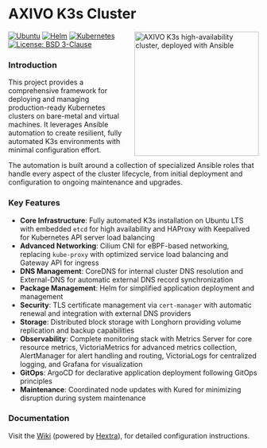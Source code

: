 # AXIVO K3s Cluster

<a href="https://axivo.com/k3s-cluster">
  <img align="right" width="250" height="250" style="margin: 0 0 10px 10px;" src="https://raw.githubusercontent.com/axivo/k3s-cluster/main/docs/images/logo-services.svg" alt="AXIVO K3s high-availability cluster, deployed with Ansible" />
<a/>

[![Ubuntu](https://img.shields.io/badge/Ubuntu-LTS-orange?style=flat&logo=ubuntu&logoColor=white)](https://ubuntu.com/)
[![Helm](https://img.shields.io/badge/Helm-v3-0F1689?style=flat&logo=helm&logoColor=white)](https://helm.sh)
[![Kubernetes](https://img.shields.io/badge/kubernetes-%23326ce5.svg?style=flat&logo=kubernetes&logoColor=white)](https://kubernetes.io)
[![License: BSD 3-Clause](https://img.shields.io/badge/License-BSD%203--Clause-blue.svg?style=flat&logo=opensourceinitiative&logoColor=white)](https://github.com/axivo/k3s-cluster/blob/main/LICENSE)

### Introduction

This project provides a comprehensive framework for deploying and managing production-ready Kubernetes clusters on bare-metal and virtual machines. It leverages Ansible automation to create resilient, fully automated K3s environments with minimal configuration effort.

The automation is built around a collection of specialized Ansible roles that handle every aspect of the cluster lifecycle, from initial deployment and configuration to ongoing maintenance and upgrades.

### Key Features

- **Core Infrastructure**: Fully automated K3s installation on Ubuntu LTS with embedded `etcd` for high availability and HAProxy with Keepalived for Kubernetes API server load balancing
- **Advanced Networking**: Cilium CNI for eBPF-based networking, replacing `kube-proxy` with optimized service load balancing and Gateway API for ingress
- **DNS Management**: CoreDNS for internal cluster DNS resolution and External-DNS for automatic external DNS record synchronization
- **Package Management**: Helm for simplified application deployment and management
- **Security**: TLS certificate management via `cert-manager` with automatic renewal and integration with external DNS providers
- **Storage**: Distributed block storage with Longhorn providing volume replication and backup capabilities
- **Observability**: Complete monitoring stack with Metrics Server for core resource metrics, VictoriaMetrics for advanced metrics collection, AlertManager for alert handling and routing, VictoriaLogs for centralized logging, and Grafana for visualization
- **GitOps**: ArgoCD for declarative application deployment following GitOps principles
- **Maintenance**: Coordinated node updates with Kured for minimizing disruption during system maintenance

### Documentation

Visit the [Wiki](https://axivo.com/k3s-cluster) (powered by [Hextra](https://github.com/imfing/hextra)), for detailed configuration instructions.
